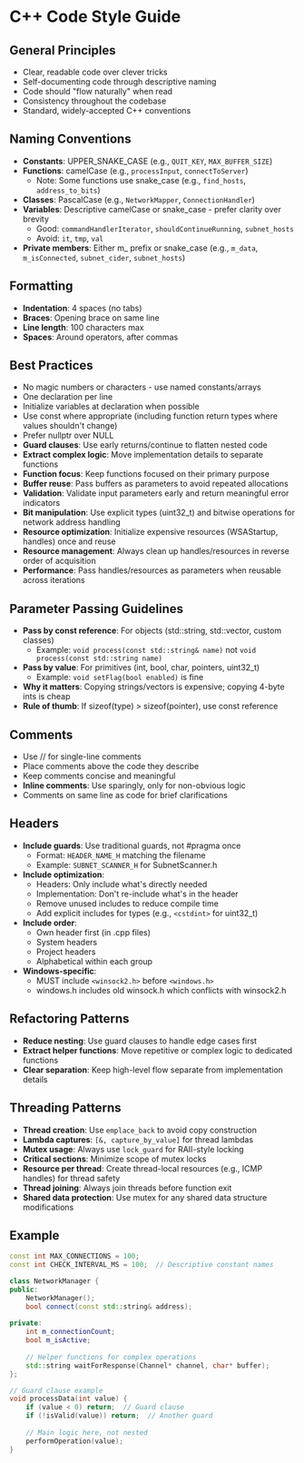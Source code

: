 # C++ Code Style Guide

## General Principles
- Clear, readable code over clever tricks
- Self-documenting code through descriptive naming
- Code should "flow naturally" when read
- Consistency throughout the codebase
- Standard, widely-accepted C++ conventions

## Naming Conventions
- **Constants**: UPPER_SNAKE_CASE (e.g., `QUIT_KEY`, `MAX_BUFFER_SIZE`)
- **Functions**: camelCase (e.g., `processInput`, `connectToServer`)
  - Note: Some functions use snake_case (e.g., `find_hosts`, `address_to_bits`)
- **Classes**: PascalCase (e.g., `NetworkMapper`, `ConnectionHandler`)
- **Variables**: Descriptive camelCase or snake_case - prefer clarity over brevity
  - Good: `commandHandlerIterator`, `shouldContinueRunning`, `subnet_hosts`
  - Avoid: `it`, `tmp`, `val`
- **Private members**: Either m_ prefix or snake_case (e.g., `m_data`, `m_isConnected`, `subnet_cider`, `subnet_hosts`)

## Formatting
- **Indentation**: 4 spaces (no tabs)
- **Braces**: Opening brace on same line
- **Line length**: 100 characters max
- **Spaces**: Around operators, after commas

## Best Practices
- No magic numbers or characters - use named constants/arrays
- One declaration per line
- Initialize variables at declaration when possible
- Use const where appropriate (including function return types where values shouldn't change)
- Prefer nullptr over NULL
- **Guard clauses**: Use early returns/continue to flatten nested code
- **Extract complex logic**: Move implementation details to separate functions
- **Function focus**: Keep functions focused on their primary purpose
- **Buffer reuse**: Pass buffers as parameters to avoid repeated allocations
- **Validation**: Validate input parameters early and return meaningful error indicators
- **Bit manipulation**: Use explicit types (uint32_t) and bitwise operations for network address handling
- **Resource optimization**: Initialize expensive resources (WSAStartup, handles) once and reuse
- **Resource management**: Always clean up handles/resources in reverse order of acquisition
- **Performance**: Pass handles/resources as parameters when reusable across iterations

## Parameter Passing Guidelines
- **Pass by const reference**: For objects (std::string, std::vector, custom classes)
  - Example: `void process(const std::string& name)` not `void process(const std::string name)`
- **Pass by value**: For primitives (int, bool, char, pointers, uint32_t)
  - Example: `void setFlag(bool enabled)` is fine
- **Why it matters**: Copying strings/vectors is expensive; copying 4-byte ints is cheap
- **Rule of thumb**: If sizeof(type) > sizeof(pointer), use const reference

## Comments
- Use // for single-line comments
- Place comments above the code they describe
- Keep comments concise and meaningful
- **Inline comments**: Use sparingly, only for non-obvious logic
- Comments on same line as code for brief clarifications

## Headers
- **Include guards**: Use traditional guards, not #pragma once
  - Format: `HEADER_NAME_H` matching the filename
  - Example: `SUBNET_SCANNER_H` for SubnetScanner.h
- **Include optimization**:
  - Headers: Only include what's directly needed
  - Implementation: Don't re-include what's in the header
  - Remove unused includes to reduce compile time
  - Add explicit includes for types (e.g., `<cstdint>` for uint32_t)
- **Include order**:
  - Own header first (in .cpp files)
  - System headers
  - Project headers
  - Alphabetical within each group
- **Windows-specific**: 
  - MUST include `<winsock2.h>` before `<windows.h>`
  - windows.h includes old winsock.h which conflicts with winsock2.h

## Refactoring Patterns
- **Reduce nesting**: Use guard clauses to handle edge cases first
- **Extract helper functions**: Move repetitive or complex logic to dedicated functions
- **Clear separation**: Keep high-level flow separate from implementation details

## Threading Patterns
- **Thread creation**: Use `emplace_back` to avoid copy construction
- **Lambda captures**: `[&, capture_by_value]` for thread lambdas
- **Mutex usage**: Always use `lock_guard` for RAII-style locking
- **Critical sections**: Minimize scope of mutex locks
- **Resource per thread**: Create thread-local resources (e.g., ICMP handles) for thread safety
- **Thread joining**: Always join threads before function exit
- **Shared data protection**: Use mutex for any shared data structure modifications

## Example
```cpp
const int MAX_CONNECTIONS = 100;
const int CHECK_INTERVAL_MS = 100;  // Descriptive constant names

class NetworkManager {
public:
    NetworkManager();
    bool connect(const std::string& address);
    
private:
    int m_connectionCount;
    bool m_isActive;
    
    // Helper functions for complex operations
    std::string waitForResponse(Channel* channel, char* buffer);
};

// Guard clause example
void processData(int value) {
    if (value < 0) return;  // Guard clause
    if (!isValid(value)) return;  // Another guard
    
    // Main logic here, not nested
    performOperation(value);
}
```